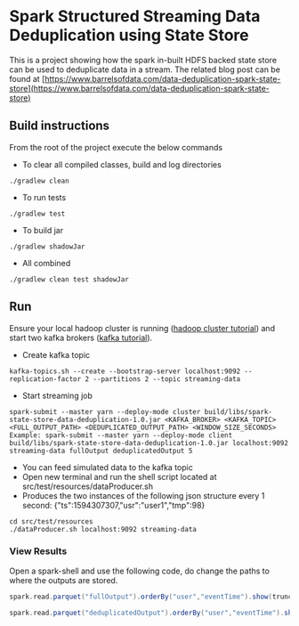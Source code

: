 # Spark Structured Streaming Data Deduplication using State Store
This is a project showing how the spark in-built HDFS backed state store can be used to deduplicate data in a stream. The related blog post can be found at [https://www.barrelsofdata.com/data-deduplication-spark-state-store](https://www.barrelsofdata.com/data-deduplication-spark-state-store)

## Build instructions
From the root of the project execute the below commands
- To clear all compiled classes, build and log directories
```shell script
./gradlew clean
```
- To run tests
```shell script
./gradlew test
```
- To build jar
```shell script
./gradlew shadowJar
```
- All combined
```shell script
./gradlew clean test shadowJar
```

## Run
Ensure your local hadoop cluster is running ([hadoop cluster tutorial](https://www.barrelsofdata.com/apache-hadoop-pseudo-distributed-mode)) and start two kafka brokers ([kafka tutorial](https://www.barrelsofdata.com/apache-kafka-setup)).
- Create kafka topic
```shell script
kafka-topics.sh --create --bootstrap-server localhost:9092 --replication-factor 2 --partitions 2 --topic streaming-data
```
- Start streaming job
```shell script
spark-submit --master yarn --deploy-mode cluster build/libs/spark-state-store-data-deduplication-1.0.jar <KAFKA_BROKER> <KAFKA_TOPIC> <FULL_OUTPUT_PATH> <DEDUPLICATED_OUTPUT_PATH> <WINDOW_SIZE_SECONDS>
Example: spark-submit --master yarn --deploy-mode client build/libs/spark-state-store-data-deduplication-1.0.jar localhost:9092 streaming-data fullOutput deduplicatedOutput 5
```
- You can feed simulated data to the kafka topic
- Open new terminal and run the shell script located at src/test/resources/dataProducer.sh
- Produces the two instances of the following json structure every 1 second: {"ts":1594307307,"usr":"user1","tmp":98}
```shell script
cd src/test/resources
./dataProducer.sh localhost:9092 streaming-data
```

### View Results
Open a spark-shell and use the following code, do change the paths to where the outputs are stored.
```scala
spark.read.parquet("fullOutput").orderBy("user","eventTime").show(truncate = false)

spark.read.parquet("deduplicatedOutput").orderBy("user","eventTime").show(truncate = false)
```